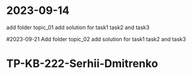 # 2023-09-14
add folder topic_01
add solution for task1 task2 and task3

#2023-09-21
Add folder topic_02
add solution for task1 task2 and task3

# TP-KB-222-Serhii-Dmitrenko
